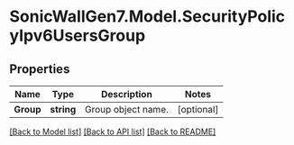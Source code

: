 # SonicWallGen7.Model.SecurityPolicyIpv6UsersGroup

## Properties

Name | Type | Description | Notes
------------ | ------------- | ------------- | -------------
**Group** | **string** | Group object name. | [optional] 

[[Back to Model list]](../README.md#documentation-for-models) [[Back to API list]](../README.md#documentation-for-api-endpoints) [[Back to README]](../README.md)

